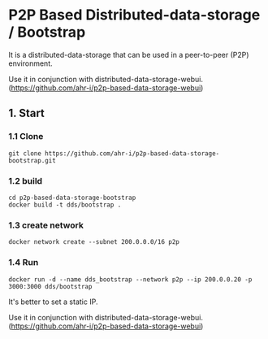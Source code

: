 # P2P Based Distributed-data-storage / Bootstrap
It is a distributed-data-storage that can be used in a peer-to-peer (P2P) environment.   
   
Use it in conjunction with distributed-data-storage-webui.   
(https://github.com/ahr-i/p2p-based-data-storage-webui)

## 1. Start
### 1.1 Clone
```
git clone https://github.com/ahr-i/p2p-based-data-storage-bootstrap.git
```

### 1.2 build
```
cd p2p-based-data-storage-bootstrap
docker build -t dds/bootstrap .
```

### 1.3 create network
```
docker network create --subnet 200.0.0.0/16 p2p
```

### 1.4 Run
```
docker run -d --name dds_bootstrap --network p2p --ip 200.0.0.20 -p 3000:3000 dds/bootstrap
```
It's better to set a static IP.   
   
Use it in conjunction with distributed-data-storage-webui.   
(https://github.com/ahr-i/p2p-based-data-storage-webui)
